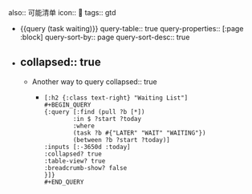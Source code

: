 also:: 可能清单
icon:: 🤔
tags:: gtd

- {{query (task waiting)}}
  query-table:: true
  query-properties:: [:page :block]
  query-sort-by:: page
  query-sort-desc:: true
- collapsed:: true
  ---
  - Another way to query
    collapsed:: true
    - ```
      [:h2 {:class text-right} "Waiting List"]
      #+BEGIN_QUERY
      {:query [:find (pull ?b [*])
              :in $ ?start ?today
              :where
              (task ?b #{"LATER" "WAIT" "WAITING"})
              (between ?b ?start ?today)]
      :inputs [:-3650d :today]
      :collapsed? true
      :table-view? true
      :breadcrumb-show? false
      }]}
      #+END_QUERY
      ```